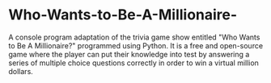 # Who-Wants-to-Be-A-Millionaire-
A console program adaptation of the trivia game show entitled "Who Wants to Be A Millionaire?" programmed using Python. It is a free and open-source game where the player can put their knowledge into test by answering a series of multiple choice questions correctly in order to win a virtual million dollars.
